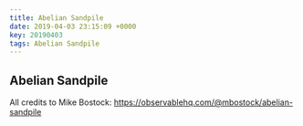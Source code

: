 ```yaml
---
title: Abelian Sandpile
date: 2019-04-03 23:15:09 +0000
key: 20190403
tags: Abelian Sandpile
---
```


## Abelian Sandpile

All credits to Mike Bostock:
https://observablehq.com/@mbostock/abelian-sandpile

<div class="notebook-content">
  
</div>

<script type="module"> 

import notebook from "https://api.observablehq.com/d/8053a86c4aaa320e.js";  //  "download code" url

document.querySelector('.notebook-content').innerHTML =notebook.modules[0].variables
.filter(d=>d)
.map((d,i)=>` <div class=" observable-wrapper div-number-${i}"></div>`)
.join(''); 

import {Inspector, Runtime} from "https://unpkg.com/@observablehq/runtime@3/dist/runtime.js"; 
let i=1;
Runtime.load(notebook, (variable) => { 
  return new Inspector(document.querySelector(`.observable-wrapper:nth-child(${i++})`));
 }); 


</script>

